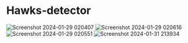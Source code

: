 # Hawks-detector

![Screenshot 2024-01-29 020407](https://github.com/NEWTONSGAMINGYT/Hawks-detector/assets/57442404/0c5d892e-a66a-46e2-a6c2-e0463b97c0a5)
![Screenshot 2024-01-29 020616](https://github.com/NEWTONSGAMINGYT/Hawks-detector/assets/57442404/21f929a3-95d2-44bc-9604-4d605997daaf)
![Screenshot 2024-01-29 020551](https://github.com/NEWTONSGAMINGYT/Hawks-detector/assets/57442404/70c47e04-853e-417c-8b7b-1a58728081dd)
![Screenshot 2024-01-31 213934](https://github.com/NEWTONSGAMINGYT/Hawks-detector/assets/57442404/ece789b7-58bb-478b-8f7c-49436a0f0c6b)
